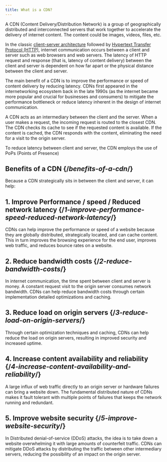 ```yaml
---
title: What is a CDN?
---
```


A CDN (Content Delivery/Distribution Network) is a group of geographically distributed and interconnected servers that work together to accelerate the delivery of internet content. The content could be images, videos, files, etc.

In the classic [client-server architecture](https://developer.mozilla.org/en-US/docs/Learn/Getting_started_with_the_web/How_the_Web_works) followed by [Hypertext Transfer Protocol (HTTP)](https://developer.mozilla.org/en-US/docs/Web/HTTP), internet communication occurs between a client and server such as web browsers and web servers. The latency of HTTP request and response (that is, latency of content delivery) between the client and server is dependent on how far apart or the physical distance between the client and server.

The main benefit of a CDN is to improve the performance or speed of content delivery by reducing latency. CDNs first appeared in the internetworking ecosystem back in the late 1990s (as the internet became more popular and crucial for businesses and consumers) to mitigate the performance bottleneck or reduce latency inherent in the design of internet communication.

A CDN acts as an intermediary between the client and the server. When a user makes a request, the incoming request is routed to the closest CDN. The CDN checks its cache to see if the requested content is available. If the content is cached, the CDN responds with the content, eliminating the need for a visit to the origin server.

To reduce latency between client and server, the CDN employs the use of PoPs (Points of Presence)

## Benefits of a CDN {/*benefits-of-a-cdn*/}
Because a CDN strategically sits in between the client and server, it can help:

## 1. Improve Performance / speed / Reduced network latency {/*1-improve-performance-speed-reduced-network-latency*/}
CDNs can help improve the performance or speed of a website because they are globally distributed, strategically located, and can cache content. This in turn improves the browsing experience for the end user, improves web traffic, and reduces bounce rates on a website.

## 2. Reduce bandwidth costs {/*2-reduce-bandwidth-costs*/}
In internet communication, the time spent between client and server is money. A constant request visit to the origin server consumes network bandwidth. CDNs can help reduce bandwidth costs through certain implementation detailed optimizations and caching.

## 3. Reduce load on origin servers {/*3-reduce-load-on-origin-servers*/}
Through certain optimization techniques and caching, CDNs can help reduce the load on origin servers, resulting in improved security and increased uptime.

## 4. Increase content availability and reliability {/*4-increase-content-availability-and-reliability*/}
A large influx of web traffic directly to an origin server or hardware failures can bring a website down. The fundamental distributed nature of CDNs makes it fault tolerant with multiple points of failures that keeps the network running and redundant.

## 5. Improve website security {/*5-improve-website-security*/}
In Distributed denial-of-service (DDoS) attacks, the idea is to take down a website overwhelming it with large amounts of counterfeit traffic. CDNs can mitigate DDoS attacks by distributing the traffic between other intermediary servers, reducing the possibility of an impact on the origin server.

